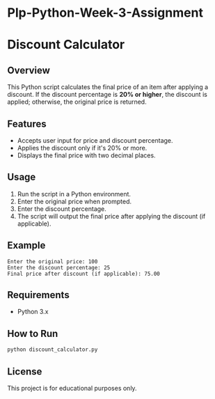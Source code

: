 # Plp-Python-Week-3-Assignment
# Discount Calculator

## Overview
This Python script calculates the final price of an item after applying a discount. If the discount percentage is **20% or higher**, the discount is applied; otherwise, the original price is returned.

## Features
- Accepts user input for price and discount percentage.
- Applies the discount only if it's 20% or more.
- Displays the final price with two decimal places.

## Usage
1. Run the script in a Python environment.
2. Enter the original price when prompted.
3. Enter the discount percentage.
4. The script will output the final price after applying the discount (if applicable).

## Example
```
Enter the original price: 100
Enter the discount percentage: 25
Final price after discount (if applicable): 75.00
```

## Requirements
- Python 3.x

## How to Run
```bash
python discount_calculator.py
```

## License
This project is for educational purposes only.

